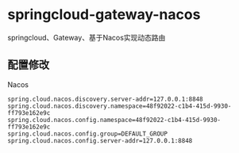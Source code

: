 # springcloud-gateway-nacos
springcloud、Gateway、基于Nacos实现动态路由


## 配置修改
Nacos
```
spring.cloud.nacos.discovery.server-addr=127.0.0.1:8848
spring.cloud.nacos.discovery.namespace=48f92022-c1b4-415d-9930-ff793e162e9c
spring.cloud.nacos.config.namespace=48f92022-c1b4-415d-9930-ff793e162e9c
spring.cloud.nacos.config.group=DEFAULT_GROUP
spring.cloud.nacos.config.server-addr=127.0.0.1:8848
```
